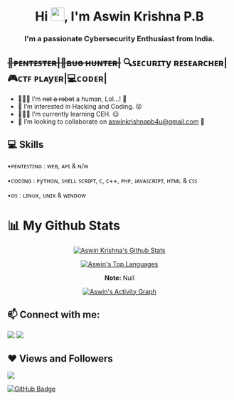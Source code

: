 <!---INTRODUCTION--->

<!---<a href="#"><img width="100%" height="auto" src=" " height="175px"/></a>--->
<h1 align="center">Hi <img src="https://raw.githubusercontent.com/MartinHeinz/MartinHeinz/master/wave.gif" width="30px">, I'm Aswin Krishna P.B</h1>
<h3 align="center">I'm a passionate Cybersecurity Enthusiast from India.</h3>

## <strike>🔏ᴩᴇɴᴛᴇꜱᴛᴇʀ|🐞ʙᴜɢ ʜᴜɴᴛᴇʀ|</strike> 🔍ꜱᴇᴄᴜʀɪᴛy ʀᴇꜱᴇᴀʀᴄʜᴇʀ|🎮ᴄᴛꜰ ᴩʟᴀyᴇʀ|💻ᴄᴏᴅᴇʀ|

- 🙋🏻‍♂️ I’m <strike>not a robot</strike> a human, Lol...! 🤣
- 💯 I’m interested in Hacking and Coding. 😜
- 🧑🏻‍💻 I’m currently learning CEH. 😌
- 💬 I’m looking to collaborate on aswinkrishnapb4u@gmail.com 😬


## 💻 Skills

<p>•ᴩᴇɴᴛᴇꜱᴛɪɴɢ : ᴡᴇʙ, ᴀᴩɪ & ɴ/ᴡ                                       </p>
<p>•ᴄᴏᴅɪɴɢ : ᴩyᴛʜᴏɴ, ꜱʜᴇʟʟ ꜱᴄʀɪᴩᴛ, ᴄ, ᴄ++, ᴩʜᴩ, ᴊᴀᴠᴀꜱᴄʀɪᴩᴛ, ʜᴛᴍʟ & ᴄꜱꜱ  </p>
<!---<p>•ꜱɪᴇᴍ : ꜱʟᴜɴᴋ                                                      </p> --->
<!---<p>•ɴᴇᴛᴡᴏʀᴋɪɴɢ : ᴏꜱɪ ᴍᴏᴅᴇʟ & ᴛᴄᴩ/ɪᴩ ᴍᴏᴅᴇʟ                             </p> --->
<p>•ᴏꜱ : ʟɪɴᴜx, ᴜɴɪx & ᴡɪɴᴅᴏᴡ                                        </p>
<!---<p>•ᴅᴀᴛᴀʙᴀꜱᴇ : ᴍyꜱQʟ & ᴍᴀʀɪᴀᴅʙ                                        </p> --->
<!---<p>•ᴄʟᴏᴜᴅ : ɢᴄᴩ                                                       </p> --->
 
 
<!---
## ⚔️ Tools & Software
🔐 Hacking :

</br>
<img align="left" alt="Nmap" width="26px" src="" />
<img align="left" alt="Recon-ng" width="26px" src="" />
<img align="left" alt="Maltego" width="26px" src="" />
<img align="left" alt="Burp Suit" width="26px" src="" />
<img align="left" alt="OWASP Zap" width="26px" src="" />
<img align="left" alt="Metasploit" width="26px" src="" />
</br>

📝 Coding :
</br>
<img align="left" alt="python" width="26px" src="" />
<img align="left" alt="shellscript" width="26px" src="" />
<img align="left" alt="php" width="26px" src="" />
<img align="left" alt="javascript" width="26px" src="" />
<img align="left" alt="c" width="26px" src="" />
<img align="left" alt="c++" width="26px" src="" />
<img align="left" alt="html" width="26px" src="" />
<img align="left" alt="scc" width="26px" src="" />
</br>
--->


<!---GITHUB STATUS--->
# 📊 My Github Stats
<center>
  
<a href="https://github.com/aswinkrishnapb4u/github-readme-stats"><img alt="Aswin Krishna's Github Stats" src="https://github-readme-stats.vercel.app/api?username=aswinkrishnapb4u&show_icons=true&count_private=true&theme=react&hide_border=true&bg_color=0D1117" /></a>
  
<a href="https://github.com/aswinkrishnapb4u/github-readme-stats"><img alt="Aswin's Top Languages" src="https://github-readme-stats.vercel.app/api/top-langs/?username=aswinkrishnapb4u&langs_count=8&count_private=true&layout=compact&theme=react&hide_border=true&bg_color=0D1117" /></a>
  
<b>Note:</b> Null

<a href="https://github.com/aswinkrishnapb4u/github-readme-activity-graph"><img alt="Aswin's Activity Graph" src="https://activity-graph.herokuapp.com/graph?username=aswinkrishnapb4u&bg_color=0D1117&color=5BCDEC&line=5BCDEC&point=FFFFFF&hide_border=true" /></a>

</center>


<!---SOCIAL MEDIA--->
## 📫 Connect with me:
<p align="left">

<a href = "https://www.linkedin.com/in/aswinkrishnapb4u/"><img src="https://img.icons8.com/fluent/48/000000/linkedin.png"/></a>
<a href = "https://twitter.com/aswinkrishnapb4u"><img src="https://img.icons8.com/fluent/48/000000/twitter.png"/></a>

<!---SOCIAL
<a href = "https://www.instagram.com//"><img src="https://img.icons8.com/fluent/48/000000/instagram-new.png"/></a>
<a href = "https://www.youtube.com/channel/"><img src="https://img.icons8.com/color/48/000000/youtube-play.png"/></a>
--->
  
</p>


<!---GITHUB'S VIEWS AND FOLLOWERS--->
## ❤ Views and Followers
<a href="https://github.com/aswinkrishnapb4u"><img src="https://komarev.com/ghpvc/?username=aswinkrishnapb4u"></a>

<a href="https://github.com/aswinkrishnapb?tab=followers"><img src="https://img.shields.io/github/followers/aswinkrishnapb4u?label=Followers&style=social" alt="GitHub Badge"></a>


<!---END--->
